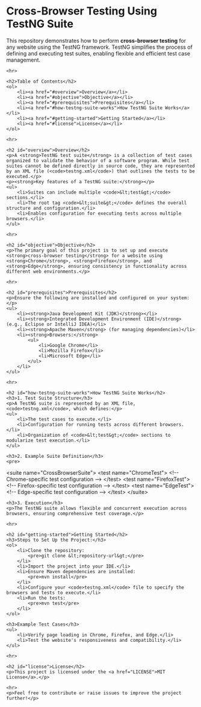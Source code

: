 <!DOCTYPE html>
<html>
<head>
    <title>Cross-Browser Testing Using TestNG Suite</title>
</head>
<body>
    <h1>Cross-Browser Testing Using TestNG Suite</h1>
    <p>This repository demonstrates how to perform <strong>cross-browser testing</strong> for any website using the TestNG framework. TestNG simplifies the process of defining and executing test suites, enabling flexible and efficient test case management.</p>
    
    <hr>
    
    <h2>Table of Contents</h2>
    <ol>
        <li><a href="#overview">Overview</a></li>
        <li><a href="#objective">Objective</a></li>
        <li><a href="#prerequisites">Prerequisites</a></li>
        <li><a href="#how-testng-suite-works">How TestNG Suite Works</a></li>
        <li><a href="#getting-started">Getting Started</a></li>
        <li><a href="#license">License</a></li>
    </ol>
    
    <hr>
    
    <h2 id="overview">Overview</h2>
    <p>A <strong>TestNG test suite</strong> is a collection of test cases organized to validate the behavior of a software program. While test suites cannot be defined directly in source code, they are represented by an XML file (<code>testng.xml</code>) that outlines the tests to be executed.</p>
    <p><strong>Key features of a TestNG suite:</strong></p>
    <ul>
        <li>Suites can include multiple <code>&lt;test&gt;</code> sections.</li>
        <li>The root tag <code>&lt;suite&gt;</code> defines the overall structure and configuration.</li>
        <li>Enables configuration for executing tests across multiple browsers.</li>
    </ul>
    
    <hr>
    
    <h2 id="objective">Objective</h2>
    <p>The primary goal of this project is to set up and execute <strong>cross-browser testing</strong> for a website using <strong>Chrome</strong>, <strong>Firefox</strong>, and <strong>Edge</strong>, ensuring consistency in functionality across different web environments.</p>
    
    <hr>
    
    <h2 id="prerequisites">Prerequisites</h2>
    <p>Ensure the following are installed and configured on your system:</p>
    <ul>
        <li><strong>Java Development Kit (JDK)</strong></li>
        <li><strong>Integrated Development Environment (IDE)</strong> (e.g., Eclipse or IntelliJ IDEA)</li>
        <li><strong>Apache Maven</strong> (for managing dependencies)</li>
        <li><strong>Browsers:</strong>
            <ul>
                <li>Google Chrome</li>
                <li>Mozilla Firefox</li>
                <li>Microsoft Edge</li>
            </ul>
        </li>
    </ul>
    
    <hr>
    
    <h2 id="how-testng-suite-works">How TestNG Suite Works</h2>
    <h3>1. Test Suite Structure</h3>
    <p>A TestNG suite is represented by an XML file, <code>testng.xml</code>, which defines:</p>
    <ul>
        <li>The test cases to execute.</li>
        <li>Configuration for running tests across different browsers.</li>
        <li>Organization of <code>&lt;test&gt;</code> sections to modularize test execution.</li>
    </ul>
    
    <h3>2. Example Suite Definition</h3>
    <pre>
&lt;suite name="CrossBrowserSuite"&gt;
    &lt;test name="ChromeTest"&gt;
        &lt;!-- Chrome-specific test configuration --&gt;
    &lt;/test&gt;
    &lt;test name="FirefoxTest"&gt;
        &lt;!-- Firefox-specific test configuration --&gt;
    &lt;/test&gt;
    &lt;test name="EdgeTest"&gt;
        &lt;!-- Edge-specific test configuration --&gt;
    &lt;/test&gt;
&lt;/suite&gt;
    </pre>
    
    <h3>3. Execution</h3>
    <p>The TestNG suite allows flexible and concurrent execution across browsers, ensuring comprehensive test coverage.</p>
    
    <hr>
    
    <h2 id="getting-started">Getting Started</h2>
    <h3>Steps to Set Up the Project:</h3>
    <ol>
        <li>Clone the repository:
            <pre>git clone &lt;repository-url&gt;</pre>
        </li>
        <li>Import the project into your IDE.</li>
        <li>Ensure Maven dependencies are installed:
            <pre>mvn install</pre>
        </li>
        <li>Configure your <code>testng.xml</code> file to specify the browsers and tests to execute.</li>
        <li>Run the tests:
            <pre>mvn test</pre>
        </li>
    </ol>
    
    <h3>Example Test Cases</h3>
    <ul>
        <li>Verify page loading in Chrome, Firefox, and Edge.</li>
        <li>Test the website's responsiveness and compatibility.</li>
    </ul>
    
    <hr>
    
    <h2 id="license">License</h2>
    <p>This project is licensed under the <a href="LICENSE">MIT License</a>.</p>
    
    <hr>
    <p>Feel free to contribute or raise issues to improve the project further!</p>
</body>
</html>
